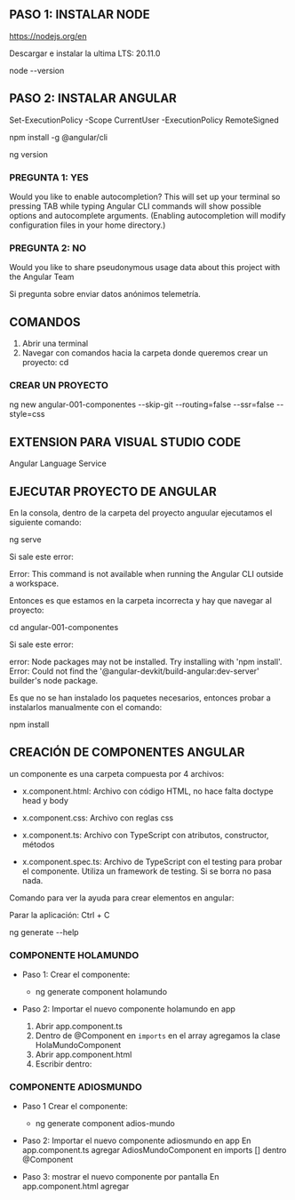

## PASO 1: INSTALAR NODE

https://nodejs.org/en

Descargar e instalar la ultima LTS: 20.11.0

node --version

## PASO 2: INSTALAR ANGULAR

Set-ExecutionPolicy -Scope CurrentUser -ExecutionPolicy RemoteSigned

npm install -g @angular/cli

ng version

### PREGUNTA 1: YES
Would you like to enable autocompletion? This will set up your terminal so
pressing TAB while typing Angular CLI commands will show possible options and
autocomplete arguments. (Enabling autocompletion will modify configuration files
in your home directory.)


### PREGUNTA 2: NO

 Would you like to share pseudonymous usage data
about this project with the Angular Team

Si pregunta sobre enviar datos anónimos telemetría.


## COMANDOS

1. Abrir una terminal
2. Navegar con comandos hacia la carpeta donde queremos crear un proyecto: cd

### CREAR UN PROYECTO

ng new angular-001-componentes --skip-git --routing=false --ssr=false --style=css

## EXTENSION PARA VISUAL STUDIO CODE

Angular Language Service

## EJECUTAR PROYECTO DE ANGULAR

En la consola, dentro de la carpeta del proyecto anguular ejecutamos el siguiente comando:

ng serve

Si sale este error:

Error: This command is not available when running the Angular CLI outside a workspace.

Entonces es que estamos en la carpeta incorrecta y hay que navegar al proyecto:

cd angular-001-componentes

Si sale este error:

error: Node packages may not be installed. Try installing with 'npm install'.
Error: Could not find the '@angular-devkit/build-angular:dev-server' builder's node package.

Es que no se han instalado los paquetes necesarios, entonces probar a instalarlos manualmente con el comando:

npm install

## CREACIÓN DE COMPONENTES ANGULAR

un componente es una carpeta compuesta por 4 archivos:

* x.component.html: Archivo con código HTML, no hace falta doctype head y body

* x.component.css: Archivo con reglas css

* x.component.ts: Archivo con TypeScript con atributos, constructor, métodos

* x.component.spec.ts: Archivo de TypeScript con el testing para probar el componente. Utiliza un framework de testing. Si se borra no pasa nada.

Comando para ver la ayuda para crear elementos en angular:


Parar la aplicación: Ctrl + C

ng generate --help

### COMPONENTE HOLAMUNDO
* Paso 1: Crear el componente:
    * ng generate component holamundo

* Paso 2: Importar el nuevo componente holamundo en app
    1. Abrir app.component.ts
    2. Dentro de @Component en `imports` en el array agregamos la clase HolaMundoComponent
    3. Abrir app.component.html
    4. Escribir dentro: <app-holamundo></app-holamundo>

### COMPONENTE ADIOSMUNDO

* Paso 1 Crear el componente:
    * ng generate component adios-mundo

* Paso 2: Importar el nuevo componente adiosmundo en app
    En app.component.ts agregar AdiosMundoComponent en imports [] dentro @Component
    
* Paso 3: mostrar el nuevo componente por pantalla
    En app.component.html agregar <app-adios-mundo></app-adios-mundo>